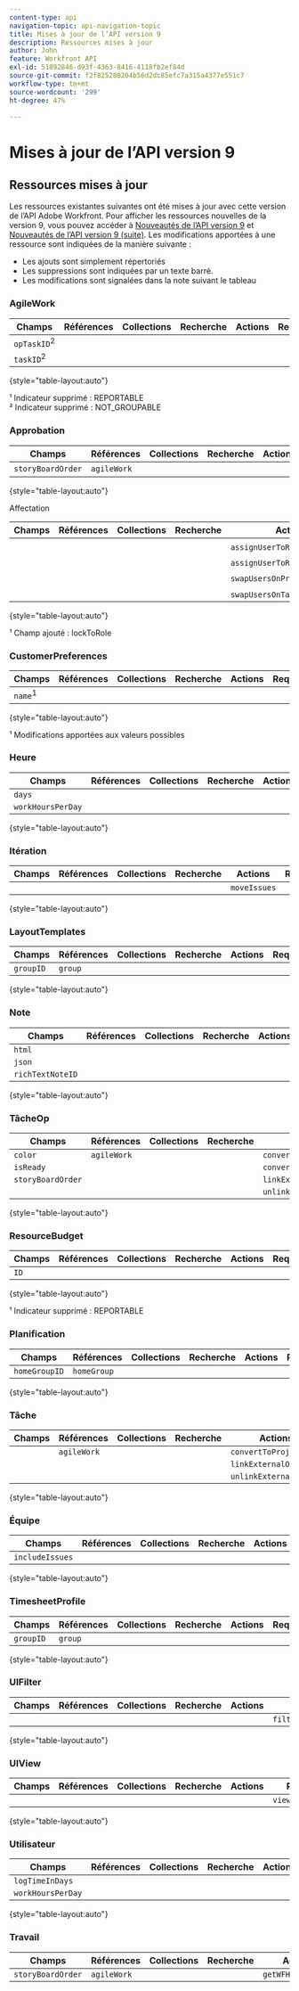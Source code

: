 ```yaml
---
content-type: api
navigation-topic: api-navigation-topic
title: Mises à jour de l’API version 9
description: Ressources mises à jour
author: John
feature: Workfront API
exl-id: 51892846-d93f-4363-8416-4118fb2ef84d
source-git-commit: f2f825280204b56d2dc85efc7a315a4377e551c7
workflow-type: tm+mt
source-wordcount: '299'
ht-degree: 47%

---
```


# Mises à jour de l’API version 9

## Ressources mises à jour

Les ressources existantes suivantes ont été mises à jour avec cette version de l’API Adobe Workfront. Pour afficher les ressources nouvelles de la version 9, vous pouvez accéder à [Nouveautés de l’API version 9](../../wf-api/api/new-api-version-9.md) et [Nouveautés de l’API version 9 (suite)](../../wf-api/api/new-api-version-9-continue.md). Les modifications apportées à une ressource sont indiquées de la manière suivante :

* Les ajouts sont simplement répertoriés
* Les suppressions sont indiquées par un texte barré.
* Les modifications sont signalées dans la note suivant le tableau

### AgileWork

| Champs | Références | Collections | Recherche | Actions | Requêtes | Opérations |
|---|---|---|---|---|---|---|
| `opTaskID`<sup>2</sup> |  |  |  |  |  |  |
| `taskID`<sup>2</sup> |  |  |  |  |  |  |

{style=&quot;table-layout:auto&quot;}

¹ Indicateur supprimé : REPORTABLE\
² Indicateur supprimé : NOT_GROUPABLE

### Approbation

| Champs | Références | Collections | Recherche | Actions | Requêtes | Opérations |
|---|---|---|---|---|---|---|
| `storyBoardOrder` | `agileWork` |   |   |   |   |   |

{style=&quot;table-layout:auto&quot;}

Affectation

| Champs | Références | Collections | Recherche | Actions | Requêtes | Opérations |
|---|---|---|---|---|---|---|
|  |  |  |  | `assignUserToRoleOnProjects`<sup>1</sup> |  |  |
|  |  |  |  | `assignUserToRoleOnTasks`<sup>1</sup> |  |  |
|  |  |  |  | `swapUsersOnProjects`<sup>1</sup> |  |  |
|  |  |  |  | `swapUsersOnTasks`<sup>1</sup> |  |  |

{style=&quot;table-layout:auto&quot;}

¹ Champ ajouté : lockToRole

### CustomerPreferences

| Champs | Références | Collections | Recherche | Actions | Requêtes | Opérations |
|---|---|---|---|---|---|---|
| `name`<sup>1</sup> |   |   |   |   |   |   |

{style=&quot;table-layout:auto&quot;}

¹ Modifications apportées aux valeurs possibles

### Heure

| Champs | Références | Collections | Recherche | Actions | Requêtes | Opérations |
|---|---|---|---|---|---|---|
| `days` |  |  |  |  |  |  |
| `workHoursPerDay` |  |  |  |  |  |  |

{style=&quot;table-layout:auto&quot;}

### Itération

| Champs | Références | Collections | Recherche | Actions | Requêtes | Opérations |
|---|---|---|---|---|---|---|
|  |  |  |  | `moveIssues` |  |  |

{style=&quot;table-layout:auto&quot;}

### LayoutTemplates

| Champs | Références | Collections | Recherche | Actions | Requêtes | Opérations |
|---|---|---|---|---|---|---|
| `groupID` | `group` |  |  |  |  |  |

{style=&quot;table-layout:auto&quot;}

### Note

| Champs | Références | Collections | Recherche | Actions | Requêtes | Opérations |
|---|---|---|---|---|---|---|
| `html` |  |  |  |  |  |  |
| `json` |  |  |  |  |  |  |
| `richTextNoteID` |  |  |  |  |  |  |

{style=&quot;table-layout:auto&quot;}

### TâcheOp

| Champs | Références | Collections | Recherche | Actions | Requêtes | Opérations |
|---|---|---|---|---|---|---|
| `color` | `agileWork` |  |  | `convertToProject` |  |  |
| `isReady` |  |  |  | `convertToTask` |  |  |
| `storyBoardOrder` |  |  |  | `linkExternalObject` |  |  |
|  |  |  |  | `unlinkExternalObject` |  |  |

{style=&quot;table-layout:auto&quot;}

### ResourceBudget

| Champs | Références | Collections | Recherche | Actions | Requêtes | Opérations |
|---|---|---|---|---|---|---|
| `ID` |  |  |  |  |  |  |

{style=&quot;table-layout:auto&quot;}

¹ Indicateur supprimé : REPORTABLE

### Planification

| Champs | Références | Collections | Recherche | Actions | Requêtes | Opérations |
|---|---|---|---|---|---|---|
| `homeGroupID` | `homeGroup` |  |  |  |  |  |

{style=&quot;table-layout:auto&quot;}

### Tâche

| Champs | Références | Collections | Recherche | Actions | Requêtes | Opérations |
|---|---|---|---|---|---|---|
|  | `agileWork` |  |  | `convertToProject` |  |  |
|  |  |  |  | `linkExternalObject` |  |  |
|  |  |  |  | `unlinkExternalObject` |  |  |

{style=&quot;table-layout:auto&quot;}

### Équipe

| Champs | Références | Collections | Recherche | Actions | Requêtes | Opérations |
|---|---|---|---|---|---|---|
| `includeIssues` |  |  |  |  |  |  |

{style=&quot;table-layout:auto&quot;}

### TimesheetProfile

| Champs | Références | Collections | Recherche | Actions | Requêtes | Opérations |
|---|---|---|---|---|---|---|
| `groupID` | `group` |  |  |  |  |  |

{style=&quot;table-layout:auto&quot;}

### UIFilter

| Champs | Références | Collections | Recherche | Actions | Requêtes | Opérations |
|---|---|---|---|---|---|---|
|  |  |  |  |  | `filtersForObjCode` |  |

{style=&quot;table-layout:auto&quot;}

### UIView

| Champs | Références | Collections | Recherche | Actions | Requêtes | Opérations |
|---|---|---|---|---|---|---|
|  |  |  |  |  | `viewsForObjCode` |  |

{style=&quot;table-layout:auto&quot;}

### Utilisateur

| Champs | Références | Collections | Recherche | Actions | Requêtes | Opérations |
|---|---|---|---|---|---|---|
| `logTimeInDays` |  |  |  |  |  |  |
| `workHoursPerDay` |  |  |  |  |  |  |

{style=&quot;table-layout:auto&quot;}

### Travail

| Champs | Références | Collections | Recherche | Actions | Requêtes | Opérations |
|---|---|---|---|---|---|---|
| `storyBoardOrder` | `agileWork` |  |  | `getWFHomeObjects` |  |  |

